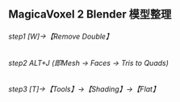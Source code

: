 ## MagicaVoxel 2 Blender 模型整理
###### step1 [W]->【Remove Double】
###### step2 ALT+J (即Mesh -> Faces -> Tris to Quads)
###### step3 [T]->【Tools】->【Shading】->【Flat】
